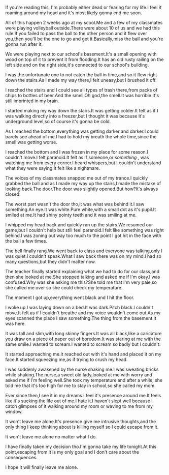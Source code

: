 If you're reading this, I'm probably either dead or fearing for my life.I feel *it* roaming around my head and it's most likely gonna end me soon.

All of this happen 2 weeks ago at my scool.Me and a few of my classmates were playing volleyball outside.There were about 10 of us and we had this rule:If you failed to pass the ball to the other person and it flew over you,then you'll be the one to go and get it.Basically,miss the ball and you're gonna run after it.

We were playing next to our school's basement.It's a small opening with wood on top of it to prevent it from flooding.It has an old rusty railing on the left side and on the right side,it's connected to our school's building.

I was the unfortunate one to not catch the ball in time,and so it flew right down the stairs.As I made my way there,I felt uneasy,but I brushed it off.

I reached the stairs and I could see all types of trash there,from packs of chips to bottles of beer.And the smell.Oh god,the smell.It was horrible.It's still imprinted in my brain.

I started making my way down the stairs.It was getting colder.It felt as if I was walking directly into a freezer,but I thought it was because it's underground level,so of course it's gonna be cold.

As I reached the bottom,everything was getting darker and darker.I could barely see ahead of me.I had to hold my breath the whole time,since the smell was getting worse.

I reached the bottom and I was frozen in my place for some reason.I couldn't move.I felt paranoid.It felt as if someone,or *something* , was watching me from every corner.I heard whispers,but I couldn't understand what they were saying.It felt like a nightmare.

The voices of my classmates snapped me out of my trance.I quickly grabbed the ball and as I made my way up the stairs,I made the mistake of looking back.The door.The door was slightly opened.But how?It's always closed.

The worst part wasn't the door tho,it was what was behind it.I saw something.An eye.It was white.Pure white,with a small dot as it's pupil.It smiled at me.It had shiny pointy teeth and it was smiling at me.

I whipped my head back and quickly ran up the stairs.We resumed our game,but I couldn't help but still feel paranoid.I felt like something was right behind.I was zoning out way too much to the point I got hit in the face with the ball a few times.

The bell finally rang.We went back to class and everyone was talking,only I was quiet.I couldn't speak.What I saw back there was on my mind.I had so many questions,but they didn't matter now.

The teacher finally started explaining what we had to do for our class,and then she looked at me.She stopped talking and asked me if I'm okay.I was confused.Why was she asking me this?She told me that I'm very pale,so she called me over so she could check my temperature.

The moment I got up,everything went black and I hit the floor.

I woke up.I was laying down on a bed.It was dark.Pitch black.I couldn't move.It felt as if I couldn't breathe and my voice wouldn't come out.As my eyes scanned the place I saw something.The thing from the basement.It was here.

It was tall and slim,with long skinny fingers.It was all black,like a caricature you draw on a piece of paper out of boredom.It was staring at me with the same smile.I wanted to scream.I wanted to scream so badly but I couldn't.

It started approaching me.It reached out with it's hand and placed it on my face.It started squeezing me,as if trying to crush my head.

I was suddenly awakened by the nurse shaking me.I was sweating bricks while shaking.The nurse,a sweet old lady,looked at me with worry and asked me if I'm feeling well.She took my temperature and after a while, she told me that it's too high for me to stay in school,so she called my mom.

Ever since then,I see it in my dreams.I feel it's presence around me.It feels like it's sucking the life out of me.I hate it.I haven't slept well because I catch glimpses of it walking around my room or waving to me from my window.

It won't leave me alone.It's presence give me intrusive thoughts,and the only thing I keep thinking about is killing myself so I could escape from it.

It won't leave me alone no matter what I do.

I have finally taken my decision tho.I'm gonna take my life tonight.At this point,escaping from it is my only goal and I don't care about the consequences.

I hope it will finally leave me alone.